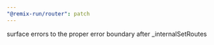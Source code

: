 ```yaml
---
"@remix-run/router": patch
---
```


surface errors to the proper error boundary after \_internalSetRoutes
